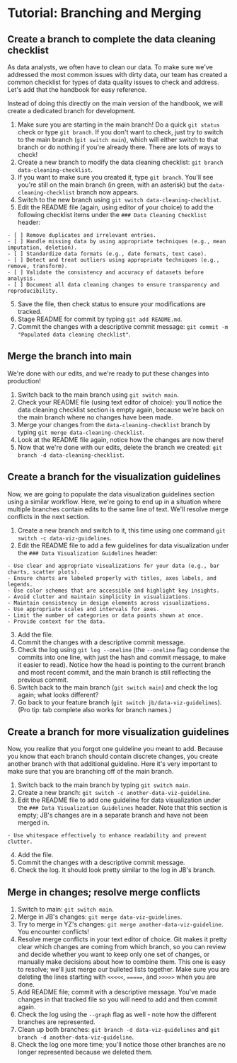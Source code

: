 # Tutorial: Branching and Merging

## Create a branch to complete the data cleaning checklist
As data analysts, we often have to clean our data. To make sure we've addressed the most common issues with dirty data, our team has created a common checklist for types of data quality issues to check and address. Let's add that the handbook for easy reference.

Instead of doing this directly on the main version of the handbook, we will create a dedicated branch for development. 

1. Make sure you are starting in the main branch! Do a quick `git status` check or type `git branch`. If you don't want to check, just try to switch to the main branch (`git switch main`), which will either switch to that branch or do nothing if you're already there. There are lots of ways to check!
2. Create a new branch to modify the data cleaning checklist: `git branch data-cleaning-checklist`.
3. If you want to make sure you created it, type `git branch`. You'll see you're still on the main branch (in green, with an asterisk) but the `data-cleaning-checklist` branch now appears. 
4. Switch to the new branch using `git switch data-cleaning-checklist`.
5. Edit the README file (again, using editor of your choice) to add the following checklist items under the `### Data Cleaning Checklist` header:

```
- [ ] Remove duplicates and irrelevant entries.
- [ ] Handle missing data by using appropriate techniques (e.g., mean imputation, deletion).
- [ ] Standardize data formats (e.g., date formats, text case).
- [ ] Detect and treat outliers using appropriate techniques (e.g., remove, transform).
- [ ] Validate the consistency and accuracy of datasets before analysis.
- [ ] Document all data cleaning changes to ensure transparency and reproducibility.
```

5. Save the file, then check status to ensure your modifications are tracked.
6. Stage README for commit by typing `git add README.md`.
7. Commit the changes with a descriptive commit message: `git commit -m "Populated data cleaning checklist"`.

## Merge the branch into main
We're done with our edits, and we're ready to put these changes into production!

1. Switch back to the main branch using `git switch main`.
2. Check your README file (using text editor of choice): you'll notice the data cleaning checklist section is empty again, because we're back on the main branch where no changes have been made.
3. Merge your changes from the `data-cleaning-checklist` branch by typing `git merge data-cleaning-checklist`.
4. Look at the README file again, notice how the changes are now there! 
3. Now that we're done with our edits, delete the branch we created: `git branch -d data-cleaning-checklist`.

## Create a branch for the visualization guidelines
Now, we are going to populate the data visualization guidelines section using a similar workflow. Here, we're going to end up in a situation where multiple branches contain edits to the same line of text. We'll resolve merge conflicts in the next section.

1. Create a new branch and switch to it, this time using one command `git switch -c data-viz-guidelines`.
2. Edit the README file to add a few guidelines for data visualization under the `### Data Visualization Guidelines` header:

```
- Use clear and appropriate visualizations for your data (e.g., bar charts, scatter plots).
- Ensure charts are labeled properly with titles, axes labels, and legends.
- Use color schemes that are accessible and highlight key insights.
- Avoid clutter and maintain simplicity in visualizations.
- Maintain consistency in design elements across visualizations.
- Use appropriate scales and intervals for axes.
- Limit the number of categories or data points shown at once.
- Provide context for the data.
```

3. Add the file. 
4. Commit the changes with a descriptive commit message.
5. Check the log using `git log --oneline` (the `--oneline` flag condense the commits into one line, with just the hash and commit message, to make it easier to read). Notice how the head is pointing to the current branch and most recent commit, and the main branch is still reflecting the previous commit.
6. Switch back to the main branch (`git switch main`) and check the log again; what looks different?
7. Go back to your feature branch (`git switch jb/data-viz-guidelines`). (Pro tip: tab complete also works for branch names.)

## Create a branch for more visualization guidelines
Now, you realize that you forgot one guideline you meant to add. Because you know that each branch should contain discrete changes, you create another branch with that additional guideline. Here it's very important to make sure that you are branching off of the main branch.

1. Switch back to the main branch by typing `git switch main`.
2. Create a new branch: `git switch -c another-data-viz-guideline`.
3. Edit the README file to add one guideline for data visualization under the `### Data Visualization Guidelines` header. Note that this section is empty; JB's changes are in a separate branch and have not been merged in.

```
- Use whitespace effectively to enhance readability and prevent clutter.
```

4. Add the file.
5. Commit the changes with a descriptive commit message.
6. Check the log. It should look pretty similar to the log in JB's branch.

## Merge in changes; resolve merge conflicts

1. Switch to main: `git switch main`.
2. Merge in JB's changes: `git merge data-viz-guidelines`.
3. Try to merge in YZ's changes: `git merge another-data-viz-guideline`. You encounter conflicts!
4. Resolve merge conflicts in your text editor of choice. Git makes it pretty clear which changes are coming from which branch, so you can review and decide whether you want to keep only one set of changes, or manually make decisions about how to combine them. This one is easy to resolve; we'll just merge our bulleted lists together. Make sure you are deleting the lines starting with `<<<<<`, `=====`, and `>>>>>` when you are done.  
5. Add README file; commit with a descriptive message. You've made changes in that tracked file so you will need to add and then commit again.
6. Check the log using the `--graph` flag as well - note how the different branches are represented. 
7. Clean up both branches: `git branch -d data-viz-guidelines` and `git branch -d another-data-viz-guideline`.
8. Check the log one more time; you'll notice those other branches are no longer represented because we deleted them.
